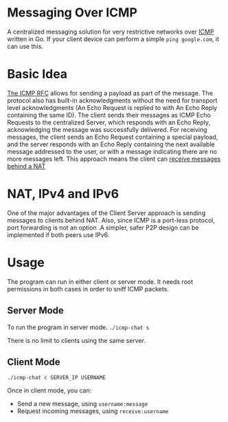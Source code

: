 # Messaging Over ICMP

A centralized messaging solution for very restrictive networks over [ICMP](https://en.wikipedia.org/wiki/Internet_Control_Message_Protocol) written in Go. If your client device can perform a simple `ping google.com`, it can use this.

# Basic Idea

[The ICMP RFC](https://datatracker.ietf.org/doc/html/rfc792) allows for sending a payload as part of the message. The protocol also has built-in acknowledgments without the need for transport level acknowledgments (An Echo Request is replied to with An Echo Reply containing the same ID). The client sends their messages as ICMP Echo Requests to the centralized Server, which responds with an Echo Reply, acknowledging the message was successfully delivered. For receiving messages, the client sends an Echo Request containing a special payload, and the server responds with an Echo Reply containing the next available message addressed to the user, or with a message indicating there are no more messages left. This approach means the client can [receive messages behind a NAT](https://superuser.com/questions/135094/how-does-a-nat-server-forward-ping-icmp-echo-reply-packets-to-users)

# NAT, IPv4 and IPv6

One of the major advantages of the Client Server approach is sending messages to clients behind NAT. Also, since ICMP is a port-less protocol, port forwarding is not an option .A simpler, safer P2P design can be implemented if both peers use IPv6.

# Usage

The program can run in either client or server mode. It needs root permissions in both cases in order to sniff ICMP packets.

## Server Mode

To run the program in server mode.
`./icmp-chat s`

There is no limit to clients using the same server.

## Client Mode

`./icmp-chat c SERVER_IP USERNAME`

Once in client mode, you can:

- Send a new message, using `username:message`
- Request incoming messages, using `receive:username`
